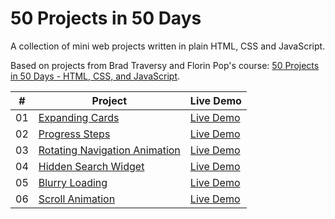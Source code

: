# 50 Projects in 50 Days

A collection of mini web projects written in plain HTML, CSS and JavaScript.

Based on projects from Brad Traversy and Florin Pop's course: [50 Projects in 50 Days - HTML, CSS, and JavaScript](https://learning.oreilly.com/videos/50-projects-in/9781801079976/).

| # | Project | Live Demo |
| :-: | --------------------------------------------------------------------------------------------------------------------------- | --------------------------------------------------------------------------------- |
| 01 | [Expanding Cards](https://github.com/nietoperq/50-projects-in-50-days/tree/main/01%20Expanding%20Cards) | [Live Demo](https://codepen.io/nietoperq/full/GRBGrqV) |
| 02 | [Progress Steps](https://github.com/nietoperq/50-projects-in-50-days/tree/main/02%20Progress%20Steps) | [Live Demo](https://codepen.io/nietoperq/full/LYBrvmp) |
| 03 | [Rotating Navigation Animation](https://github.com/nietoperq/50-projects-in-50-days/tree/main/03%20Rotating%20Navigation) | [Live Demo](https://codepen.io/nietoperq/full/ExpegBB) |
| 04 | [Hidden Search Widget](https://github.com/nietoperq/50-projects-in-50-days/tree/main/04%20Hidden%20Search%20Widget) | [Live Demo](https://codepen.io/nietoperq/full/wvxYKNw) |
| 05 | [Blurry Loading](https://github.com/nietoperq/50-projects-in-50-days/tree/main/05%20Blurry%20Loading) | [Live Demo](https://codepen.io/nietoperq/full/LYBgdwr) |
| 06 | [Scroll Animation](https://github.com/nietoperq/50-projects-in-50-days/tree/main/06%20Scroll%20Animation) | [Live Demo](https://codepen.io/nietoperq/full/NWBEBqB) |
